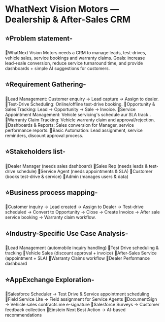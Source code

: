 # WhatNext Vision Motors — Dealership & After-Sales CRM

## ⭐Problem statement-

🔹WhatNext Vision Motors needs a CRM to manage leads, test-drives, vehicle sales, service bookings and warranty claims. Goals: increase lead→sale conversion, reduce service turnaround time, and provide dashboards + simple AI suggestions for customers.


## ⭐Requirement Gathering-

🔹Lead Management: Customer enquiry → Lead capture → Assign to dealer.
🔹Test-Drive Scheduling: Online/offline test-drive booking.
🔹Opportunity & Sales Tracking: Lead → Opportunity → Sale → Invoice.
🔹Service Appointment Management: Vehicle servicing's schedule aur SLA track .
🔹Warranty Claim Tracking: Vehicle warranty claim and approval/rejection.
🔹Dashboards & Reports: Sales conversion for Manager, service performance reports.
🔹Basic Automation: Lead assignment, service reminders, discount approval process.


## ⭐Stakeholders list-

🔹Dealer Manager (needs sales dashboard)
🔹Sales Rep (needs leads & test-drive schedule)
🔹Service Agent (needs appointments & SLA)
🔹Customer (books test-drive & service)
🔹Admin (manages users & data)


## ⭐Business process mapping-

🔹Customer inquiry → Lead created → Assign to Dealer → Test-drive scheduled → Convert to Opportunity → Close → Create Invoice → After sale service booking → Warranty claim workflow.


## ⭐Industry-Specific Use Case Analysis-

🔹Lead Management (automobile inquiry handling)
🔹Test Drive scheduling & tracking
🔹Vehicle Sales (discount approval + invoice)
🔹After-Sales Service (appointment + SLA)
🔹Warranty Claims workflow
🔹Dealer Performance dashboard


## ⭐AppExchange Exploration-

🔹Salesforce Scheduler → Test Drive & Service appointment scheduling
🔹Field Service Lite → Field assignment for Service Agents
🔹DocumentSign → Vehicle sales contracts me e-signature
🔹Salesforce Surveys → Customer feedback collection
🔹Einstein Next Best Action → AI-based recommendations